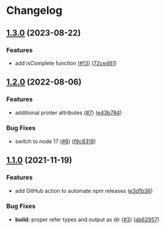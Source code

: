 # Changelog

## [1.3.0](https://www.github.com/artiebits/unix-print/compare/v1.2.0...v1.3.0) (2023-08-22)


### Features

* add isComplete function ([#13](https://www.github.com/artiebits/unix-print/issues/13)) ([72ce461](https://www.github.com/artiebits/unix-print/commit/72ce461112cf39e846be5d2af050489a156acf52))

## [1.2.0](https://www.github.com/artiebits/unix-print/compare/v1.1.0...v1.2.0) (2022-08-06)

### Features

- additional printer attributes ([#7](https://www.github.com/artiebits/unix-print/issues/7)) ([e43b784](https://www.github.com/artiebits/unix-print/commit/e43b78456e4519977b2ec614fa83540f8d280516))

### Bug Fixes

- switch to node 17 ([#8](https://www.github.com/artiebits/unix-print/issues/8)) ([f9c8318](https://www.github.com/artiebits/unix-print/commit/f9c83186f7efa89e91800164273766a632287d90))

## [1.1.0](https://www.github.com/artiebits/unix-print/compare/v1.0.1...v1.1.0) (2021-11-19)

### Features

- add GitHub action to automate npm releases ([e3d1b36](https://www.github.com/artiebits/unix-print/commit/e3d1b367e11be0a214855d1f5289e842ae428609))

### Bug Fixes

- **build:** proper refer types and output as dir ([#3](https://www.github.com/artiebits/unix-print/issues/3)) ([ab62957](https://www.github.com/artiebits/unix-print/commit/ab6295783db8bc31122f5fa923a1a4b14b012000))
